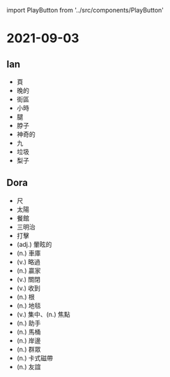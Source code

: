import PlayButton from '../src/components/PlayButton'

# 2021-09-03

## Ian
- <PlayButton value="page" /> 頁
- <PlayButton value="late" /> 晚的
- <PlayButton value="block" /> 街區
- <PlayButton value="hour" /> 小時
- <PlayButton value="leg" /> 腿
- <PlayButton value="neck" /> 脖子
- <PlayButton value="magic" /> 神奇的
- <PlayButton value="nine" /> 九
- <PlayButton value="trash" /> 垃圾
- <PlayButton value="pear" /> 梨子

## Dora
- <PlayButton value="ruler" /> 尺
- <PlayButton value="sun" /> 太陽
- <PlayButton value="restaurant" /> 餐館
- <PlayButton value="sandwich" /> 三明治
- <PlayButton value="hit" /> 打擊
- <PlayButton value="dizzy" /> (adj.) 暈眩的
- <PlayButton value="garage" /> (n.) 車庫
- <PlayButton value="omit" /> (v.) 略過
- <PlayButton value="winner" /> (n.) 贏家
- <PlayButton value="shut" /> (v.) 關閉
- <PlayButton value="receive" /> (v.) 收到
- <PlayButton value="root" /> (n.) 根
- <PlayButton value="carpet" /> (n.) 地毯
- <PlayButton value="focus" /> (v.) 集中、(n.) 焦點
- <PlayButton value="assistant" /> (n.) 助手
- <PlayButton value="toilet" /> (n.) 馬桶
- <PlayButton value="shore" /> (n.) 岸邊
- <PlayButton value="crowd" /> (n.) 群眾
- <PlayButton value="cassette" /> (n.) 卡式磁帶
- <PlayButton value="friendship" /> (n.) 友誼
